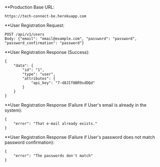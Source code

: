 
**Production Base URL:
```shell 
https://tech-connect-be.herokuapp.com
```

**User Registration Request:
```shell
POST /api/v1/users
Body: {"email": "email@example.com", "password": "password", "password_confirmation": "password"}
```

**User Registration Response (Success):

```shell
{
    "data": {
        "id": "1",
        "type": "user",
        "attributes": {
            "api_key": "7-d8JIf8BR9sdDQd"
        }
    }
}
```

**User Registration Response (Failure if User's email is already in the system):

```shell
{
    "error": "That e-mail already exists."
}
```

**User Registration Response (Failure if User's password does not match password confirmation):

```shell
{
    "error": "The passwords don't match"
}
```
